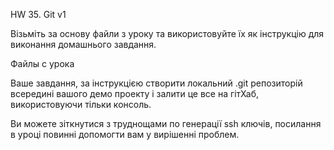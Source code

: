HW 35. Git v1

Візьміть за основу файли з уроку та використовуйте їх як інструкцію для виконання домашнього завдання.

Файлы с урока

Ваше завдання, за інструкцією створити локальний .git репозиторій всередині вашого демо проекту і залити це все на гітХаб, використовуючи тільки консоль.

Ви можете зіткнутися з труднощами по генерації ssh ключів, посилання в уроці повинні допомогти вам у вирішенні проблем.
